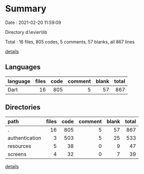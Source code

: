 # Summary

Date : 2021-02-20 11:59:09

Directory d:\evier\lib

Total : 16 files,  805 codes, 5 comments, 57 blanks, all 867 lines

[details](details.md)

## Languages
| language | files | code | comment | blank | total |
| :--- | ---: | ---: | ---: | ---: | ---: |
| Dart | 16 | 805 | 5 | 57 | 867 |

## Directories
| path | files | code | comment | blank | total |
| :--- | ---: | ---: | ---: | ---: | ---: |
| . | 16 | 805 | 5 | 57 | 867 |
| authentication | 3 | 503 | 5 | 25 | 533 |
| resources | 5 | 38 | 0 | 9 | 47 |
| screens | 4 | 32 | 0 | 7 | 39 |

[details](details.md)